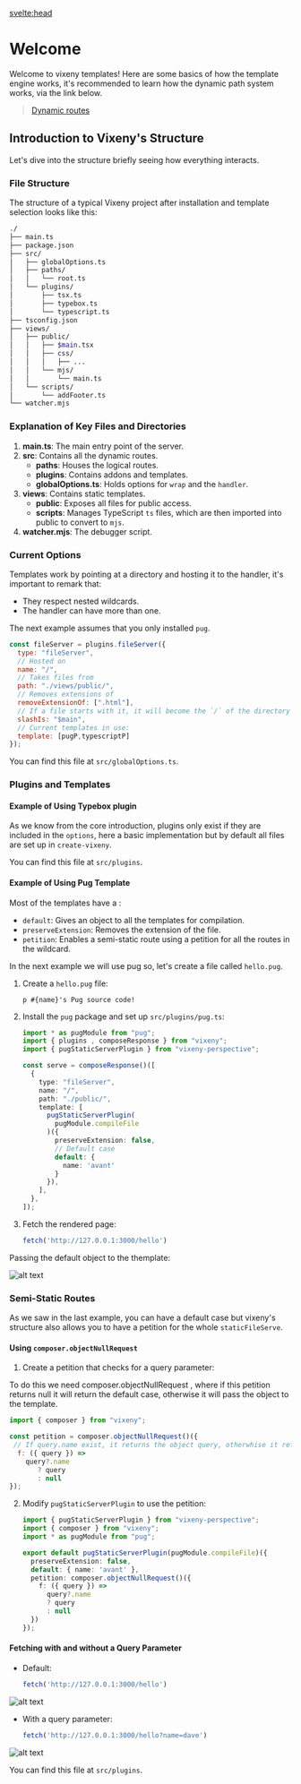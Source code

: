 
<script>
  // Importing necessary components
  import Tabs from "$lib/components/Tabs.md";
  import Bash from "$lib/components/SmallComponents/Bash.md";
  import plugin from "$lib/examples/plugins_typebox.md";
  import Request from "$lib/components/Request.svelte"
  // Array containing the installation options for the Tabs component
  const install = [
    { title: "Bun", component: Bash, details: { runtime: "bun" } },
    { title: "Deno", component: Bash, details: { runtime: "deno" } }
  ];
  const tab0 = [
      {title: "main.ts", component: plugin, details: {runtime: "main"}},
      {title: "setup.ts", component: plugin, details: {runtime: "setup"}}
  ];
</script>

<svelte:head>
  <script src='/prism.mjs' defer></script>
  <title>Introduction - Vixeny</title>
  <meta name="description" content="Using create-vixeny"/>
</svelte:head>


# Welcome
Welcome to vixeny templates! Here are some basics of how the template engine works, it's recommended to learn how the dynamic path system works, via the link below.

>  [Dynamic routes](https://vixeny.dev/framework/init)

## Introduction to Vixeny's Structure

Let's dive into the structure briefly seeing how everything interacts.

### File Structure

The structure of a typical Vixeny project after installation and template selection looks like this:

```bash
./
├── main.ts
├── package.json
├── src/
│   ├── globalOptions.ts
│   ├── paths/
│   │   └── root.ts
│   └── plugins/
│       ├── tsx.ts
│       ├── typebox.ts
│       └── typescript.ts
├── tsconfig.json
├── views/
│   ├── public/
│   │   ├── $main.tsx
│   │   ├── css/
│   │   │   ├── ...
│   │   └── mjs/
│   │       └── main.ts
│   └── scripts/
│       └── addFooter.ts
└── watcher.mjs
```

### Explanation of Key Files and Directories

1. **main.ts**: The main entry point of the server.
2. **src**: Contains all the dynamic routes.
   - **paths**: Houses the logical routes.
   - **plugins**: Contains addons and templates.
   - **globalOptions.ts**: Holds options for `wrap` and the `handler`.
3. **views**: Contains static templates.
   - **public**: Exposes all files for public access.
   - **scripts**: Manages TypeScript `ts` files, which are then imported into public to convert to `mjs`.
4. **watcher.mjs**: The debugger script.

### Current Options

Templates work by pointing at a directory and hosting it to the handler, it's   important to remark that:

 - They respect nested wildcards.
 - The handler can have more than one.

The next example assumes that you only installed `pug`.

```javascript
const fileServer = plugins.fileServer({
  type: "fileServer",
  // Hosted on 
  name: "/",
  // Takes files from 
  path: "./views/public/",
  // Removes extensions of 
  removeExtensionOf: [".html"],
  // If a file starts with it, it will become the `/` of the directory
  slashIs: "$main",
  // Current templates in use:
  template: [pugP,typescriptP]
});
```
You can find this file at `src/globalOptions.ts`.

### Plugins and Templates

#### Example of Using Typebox plugin

As we know from the core introduction, plugins only exist if they are included in the `options`, here a basic implementation but by default all files are set up in `create-vixeny`.

You can find this file at `src/plugins`.

<Tabs data={tab0}/>

#### Example of Using Pug Template

Most of the templates have a :  

- `default`: Gives an object to all the templates for compilation. 
- `preserveExtension`: Removes the extension of the file. 
- `petition`: Enables a semi-static route using a petition for all the routes in the wildcard. 

In the next example we will use pug so, let's create a file called `hello.pug`.

1. Create a `hello.pug` file:
   ```pug
   p #{name}'s Pug source code!
   ```

2. Install the `pug` package and set up `src/plugins/pug.ts`:
   ```ts
   import * as pugModule from "pug";
   import { plugins , composeResponse } from "vixeny";
   import { pugStaticServerPlugin } from "vixeny-perspective";

   const serve = composeResponse()([
     {
       type: "fileServer",
       name: "/",
       path: "./public/",
       template: [
         pugStaticServerPlugin(
           pugModule.compileFile
         )({
           preserveExtension: false,
           // Default case
           default: {
             name: 'avant'
           }
         }),
       ],
     },
   ]);
   ```

3. Fetch the rendered page:
   ```javascript
   fetch('http://127.0.0.1:3000/hello')
   ```

Passing the default object to the themplate:

![alt text](/avantExample.png)

### Semi-Static Routes

As we saw in the last example, you can have a default case but vixeny's structure also allows you to have a petition for the whole `staticFileServe`.

#### Using `composer.objectNullRequest`

1. Create a petition that checks for a query parameter:

To do this we need composer.objectNullRequest , where if this petition returns null it will return the default case, otherwise it will pass the object to the template.

   ```javascript
   import { composer } from "vixeny";

   const petition = composer.objectNullRequest()({
    // If query.name exist, it returns the object query, otherwhise it returns null
     f: ({ query }) => 
       query?.name 
          ? query 
          : null
   });
   ```
2. Modify `pugStaticServerPlugin` to use the petition:
   ```ts
   import { pugStaticServerPlugin } from "vixeny-perspective";
   import { composer } from "vixeny";
   import * as pugModule from "pug";

   export default pugStaticServerPlugin(pugModule.compileFile)({
     preserveExtension: false,
     default: { name: 'avant' },
     petition: composer.objectNullRequest()({
       f: ({ query }) => 
         query?.name 
         ? query 
         : null
     })
   });
   ```

#### Fetching with and without a Query Parameter


<Request url="https://vixeny.deno.dev/ping" displaysData={false} />

- Default:
  ```javascript
  fetch('http://127.0.0.1:3000/hello')
  ```
![alt text](/avantExample.png)

- With a query parameter:
  ```javascript
  fetch('http://127.0.0.1:3000/hello?name=dave')
  ```
![alt text](/daveExample.png)

You can find this file at `src/plugins`.